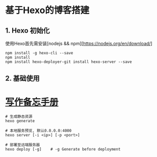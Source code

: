 # 基于Hexo的博客搭建

## 1. Hexo 初始化
使用Hexo首先需安装[nodejs && npm][https://nodejs.org/en/download/]
```shell
npm install -g hexo-cli --save
npm install
npm install hexo-deployer-git install hexo-server --save
```

## 2. 基础使用
# [写作备忘手册](https://hexo.io/zh-cn/docs/writing.html)
```shell
# 生成静态资源
hexo generate

# 本地服务预览, 默认0.0.0.0:4000
hexo server [-i <ip>] [-p <port>]

# 部署至远端服务器
hexo deploy [-g]    # -g Generate before deployment
```

